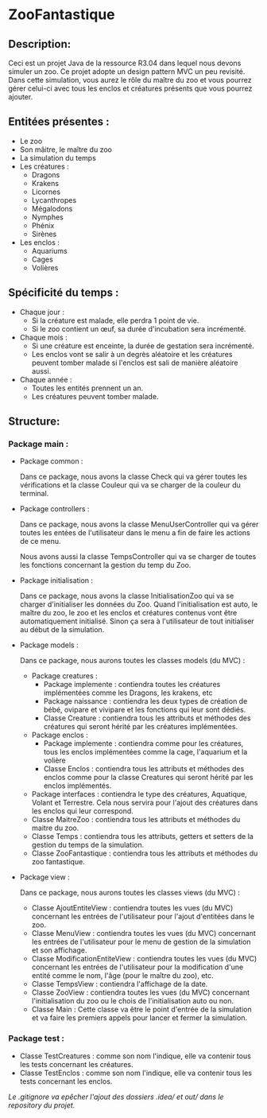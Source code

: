 # ZooFantastique

## Description:
Ceci est un projet Java de la ressource R3.04 dans lequel nous devons simuler un zoo. Ce projet adopte un design pattern MVC un peu revisité.
Dans cette simulation, vous aurez le rôle du maître du zoo et vous pourrez gérer celui-ci avec tous les enclos et créatures présents que vous pourrez ajouter.

## Entitées présentes :
- Le zoo
- Son mâitre, le maître du zoo
- La simulation du temps
- Les créatures :
  - Dragons
  - Krakens
  - Licornes
  - Lycanthropes
  - Mégalodons
  - Nymphes
  - Phénix
  - Sirènes
- Les enclos :
  - Aquariums
  - Cages
  - Volières

## Spécificité du temps :
- Chaque jour :
  - Si la créature est malade, elle perdra 1 point de vie.
  - Si le zoo contient un œuf, sa durée d'incubation sera incrémenté.
- Chaque mois :
  - Si une créature est enceinte, la durée de gestation sera incrémenté.
  - Les enclos vont se salir à un degrès aléatoire et les créatures peuvent tomber malade si l'enclos est sali de manière aléatoire aussi. 
- Chaque année :
  - Toutes les entités prennent un an.
  - Les créatures peuvent tomber malade.

## Structure:

### Package main :
  - Package common :

    Dans ce package, nous avons la classe Check qui va gérer toutes les vérifications et la classe Couleur qui va se charger de la couleur du terminal.


  - Package controllers :
    
    Dans ce package, nous avons la classe MenuUserController qui va gérer toutes les entées de l'utilisateur dans le menu a fin de faire les actions de ce menu.

    Nous avons aussi la classe TempsController qui va se charger de toutes les fonctions concernant la gestion du temp du Zoo.


  - Package initialisation :

    Dans ce package, nous avons la classe InitialisationZoo qui va se charger d'initialiser les données du Zoo. Quand l'initialisation est auto, le maître du zoo, le zoo et les enclos et créatures contenus vont être automatiquement initialisé. Sinon ça sera à l'utilisateur de tout initialiser au début de la simulation.


  - Package models :
    
    Dans ce package, nous aurons toutes les classes models (du MVC) :

    - Package creatures :
      - Package implemente : contiendra toutes les créatures implémentées comme les Dragons, les krakens, etc
      - Package naissance : contiendra les deux types de création de bébé, ovipare et vivipare et les fonctions qui leur sont dédiés.
      - Classe Creature : contiendra tous les attributs et méthodes des créatures qui seront hérité par les créatures implémentées.
    - Package enclos :
      - Package implemente : contiendra comme pour les créatures, tous les enclos implémentées comme la cage, l'aquarium et la volière
      - Classe Enclos : contiendra tous les attributs et méthodes des enclos comme pour la classe Creatures qui seront hérité par les enclos implémentés.
    - Package interfaces : contiendra le type des créatures, Aquatique, Volant et Terrestre. Cela nous servira pour l'ajout des créatures dans les enclos qui leur correspond.
    - Classe MaitreZoo : contiendra tous les attributs et méthodes du maitre du zoo.
    - Classe Temps : contiendra tous les attributs, getters et setters de la gestion du temps de la simulation.
    - Classe ZooFantastique : contiendra tous les attributs et méthodes du zoo fantastique.


  - Package view :

    Dans ce package, nous aurons toutes les classes views (du MVC) :

    - Classe AjoutEntiteView : contiendra toutes les vues (du MVC) concernant les entrées de l'utilisateur pour l'ajout d'entitées dans le zoo.
    - Classe MenuView : contiendra toutes les vues (du MVC) concernant les entrées de l'utilisateur pour le menu de gestion de la simulation et son affichage.
    - Classe ModificationEntiteView : contiendra toutes les vues (du MVC) concernant les entrées de l'utilisateur pour la modification d'une entité comme le nom, l'âge (pour le maître du zoo), etc.
    - Classe TempsView : contiendra l'affichage de la date.
    - Classe ZooView : contiendra toutes les vues (du MVC) concernant l'initialisation du zoo ou le chois de l'initialisation auto ou non.
    - Classe Main : Cette classe va être le point d'entrée de la simulation et va faire les premiers appels pour lancer et fermer la simulation.

### Package test :
- Classe TestCreatures : comme son nom l'indique, elle va contenir tous les tests concernant les créatures.
- Classe TestEnclos : comme son nom l'indique, elle va contenir tous les tests concernant les enclos.


*Le .gitignore va epêcher l'ajout des dossiers .idea/ et out/ dans le repository du projet.*